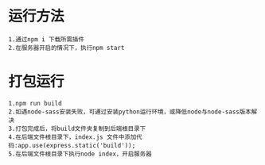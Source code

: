 # 运行方法
    1.通过npm i 下载所需插件
    2.在服务器开启的情况下，执行npm start

# 打包运行
    1.npm run build
    2.如遇node-sass安装失败，可通过安装python运行环境，或降低node与node-sass版本解决
    3.打包完成后，将build文件夹复制到后端根目录下
    4.在后端文件根目录下，index.js 文件中添加代码:app.use(express.static('build'));
    5.在后端文件根目录下执行node index，开启服务器

